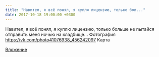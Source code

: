 ```yaml
---
title: "Навител, я всё понял, я куплю лицензию, только бол..."
date: 2017-10-18 19:00:00 +0300
---
```


Навител, я всё понял, я куплю лицензию, только больше не пытайся отправить меня ночью на кладбище...
Фотография
https://vk.com/photo41076938_456242097
Карта

[Вложение](https://vk.com/photo41076938_456242097)
